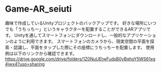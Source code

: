 # Game-AR_seiuti
趣味で作成しているUnityプロジェクトのバックアップです。
好きな場所にいつでも「うちっちー」というキャラクターを配置することができるARアプリです。
Unityを通してスマートフォンにダウンロードし、一般的なアプリケーションのように利用できます。
スマートフォンのカメラから、現実空間の平面を探索・認識し、平面をタップした際にその座標にうちっちーを配置します。
使用例は以下のリンクから確認できます。
https://drive.google.com/drive/folders/1Z0NuUEtwFudsB0yBqhsY5WS61xg4jwx4?usp=sharing
